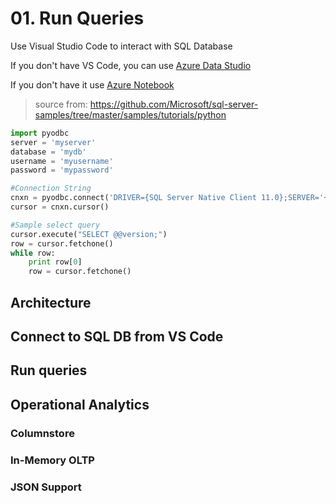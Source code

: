 # 01. Run Queries

Use Visual Studio Code to interact with SQL Database

If you don't have VS Code, you can use [Azure Data Studio](https://docs.microsoft.com/en-us/sql/azure-data-studio/download?view=sql-server-2017)

If you don't have it use [Azure Notebook](https://notebooks.azure.com) 

> source from: https://github.com/Microsoft/sql-server-samples/tree/master/samples/tutorials/python

```python
import pyodbc
server = 'myserver'
database = 'mydb'
username = 'myusername'
password = 'mypassword'

#Connection String
cnxn = pyodbc.connect('DRIVER={SQL Server Native Client 11.0};SERVER='+server+';DATABASE='+database+';UID='+username+';PWD='+ password)
cursor = cnxn.cursor()

#Sample select query
cursor.execute("SELECT @@version;")
row = cursor.fetchone()
while row:
    print row[0]
    row = cursor.fetchone()
```

## Architecture

## Connect to SQL DB from VS Code

## Run queries

## Operational Analytics

### Columnstore

### In-Memory OLTP

### JSON Support